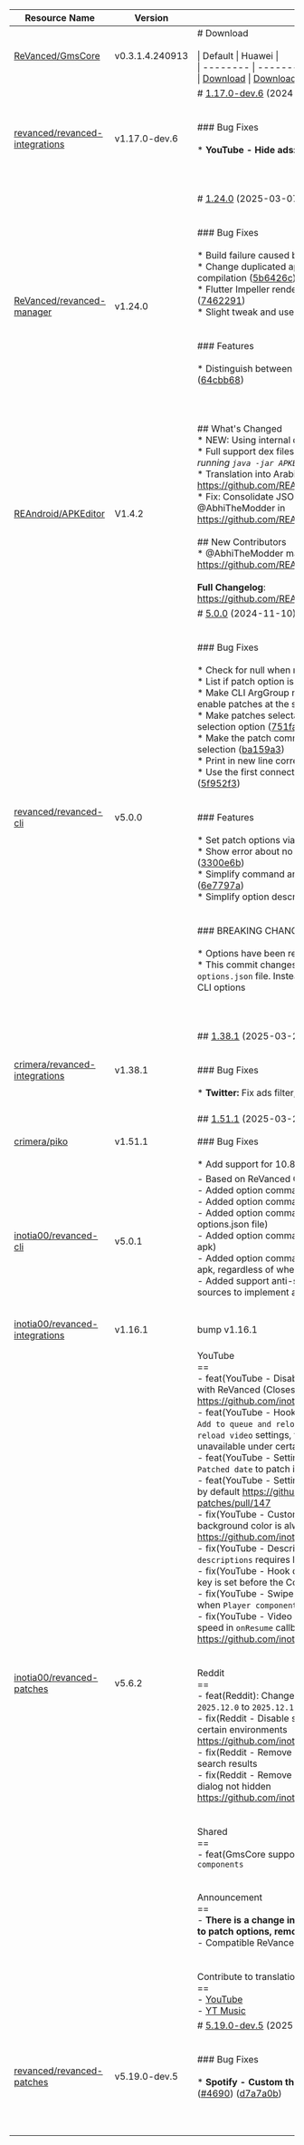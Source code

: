 | Resource Name | Version | Changelog | Published On | Build By|
|---------------|---------|-----------|--------------|---------|
| [ReVanced/GmsCore](https://github.com/ReVanced/GmsCore/releases/tag/v0.3.1.4.240913) | v0.3.1.4.240913 | # Download<br><br>\| Default \| Huawei \|<br>\| -------- \| -------- \|<br>\| [Download](https://github.com/ReVanced/GmsCore/releases/download/v0.3.1.4.240913/app.revanced.android.gms-240913008-signed.apk) \|  [Download](https://github.com/ReVanced/GmsCore/releases/download/v0.3.1.4.240913/app.revanced.android.gms-240913008-hw-signed.apk) \|<br> | 2024-04-05T02:37:11Z | [Docker-py-revanced](https://github.com/nikhilbadyal/docker-py-revanced) |
| [revanced/revanced-integrations](https://github.com/ReVanced/revanced-integrations/releases/tag/v1.17.0-dev.6) | v1.17.0-dev.6 | # [1.17.0-dev.6](https://github.com/ReVanced/revanced-integrations/compare/v1.17.0-dev.5...v1.17.0-dev.6) (2024-10-24)<br><br><br>### Bug Fixes<br><br>* **YouTube - Hide ads:** Hide new type of ad ([b94d2da](https://github.com/ReVanced/revanced-integrations/commit/b94d2da0b2ef54e8b5e29eefb45c6a58a852cdb2))<br><br><br><br> | 2024-10-24T12:54:42Z | [Docker-py-revanced](https://github.com/nikhilbadyal/docker-py-revanced) |
| [ReVanced/revanced-manager](https://github.com/ReVanced/revanced-manager/releases/tag/v1.24.0) | v1.24.0 | # [1.24.0](https://github.com/ReVanced/revanced-manager/compare/v1.23.3...v1.24.0) (2025-03-07)<br><br><br>### Bug Fixes<br><br>* Build failure caused by Internal R8 NPE on field "b" ([08a9d2a](https://github.com/ReVanced/revanced-manager/commit/08a9d2a64ff24e431578dc80b0d0e0c25327bb8a))<br>* Change duplicated app suffix and allow profile variant compilation ([5b6426c](https://github.com/ReVanced/revanced-manager/commit/5b6426c4531d04ed15ec426321b05087818ef30c))<br>* Flutter Impeller renderer causing artifacts on rare occasions ([7462291](https://github.com/ReVanced/revanced-manager/commit/746229120c5c364856bcfc1c507e0137e98481a2))<br>* Slight tweak and use Flutter suggested config ([4b7b05a](https://github.com/ReVanced/revanced-manager/commit/4b7b05ac0f822c2599c722a065191149121e79ec))<br><br><br>### Features<br><br>* Distinguish between release, debug, and profile variants ([64cbb68](https://github.com/ReVanced/revanced-manager/commit/64cbb68344886bfcc8c41bbffb86d9d0cc51fa74))<br><br><br><br> | 2025-03-07T17:53:27Z | [Docker-py-revanced](https://github.com/nikhilbadyal/docker-py-revanced) |
| [REAndroid/APKEditor](https://github.com/REAndroid/APKEditor/releases/tag/V1.4.2) | V1.4.2 | ## What's Changed<br>* NEW: Using internal dex library.<br>* Full support dex files upto version 042 (_for more see help by running `java -jar APKEditor.jar d -h`_ ).<br>* Translation into Arabic by @Kirlif in https://github.com/REAndroid/APKEditor/pull/142<br>* Fix: Consolidate JSON Info output into a single object by @AbhiTheModder in https://github.com/REAndroid/APKEditor/pull/149<br><br>## New Contributors<br>* @AbhiTheModder made their first contribution in https://github.com/REAndroid/APKEditor/pull/149<br><br>**Full Changelog**: https://github.com/REAndroid/APKEditor/compare/V1.4.1...V1.4.2 | 2025-01-21T20:16:10Z | [Docker-py-revanced](https://github.com/nikhilbadyal/docker-py-revanced) |
| [revanced/revanced-cli](https://github.com/ReVanced/revanced-cli/releases/tag/v5.0.0) | v5.0.0 | # [5.0.0](https://github.com/ReVanced/revanced-cli/compare/v4.6.0...v5.0.0) (2024-11-10)<br><br><br>### Bug Fixes<br><br>* Check for null when no device serial was specified ([1da8ae9](https://github.com/ReVanced/revanced-cli/commit/1da8ae9e46000dd3c4eecd793c559e75012cf535))<br>* List if patch option is required ([#346](https://github.com/ReVanced/revanced-cli/issues/346)) ([98ff0c3](https://github.com/ReVanced/revanced-cli/commit/98ff0c34fa71c3b3ecd96157d45a30ee2b8979c6))<br>* Make CLI ArgGroup non-exclusive to be able to disable and enable patches at the same time ([1bb0d13](https://github.com/ReVanced/revanced-cli/commit/1bb0d13726fd5790c59cb6d28df3618c7606710d))<br>* Make patches selectable by using a mutable collection for the selection option ([751fa1d](https://github.com/ReVanced/revanced-cli/commit/751fa1d889f40c51b291116029fd84f2b051f2f0))<br>* Make the patch command work without specifying any selection ([ba159a3](https://github.com/ReVanced/revanced-cli/commit/ba159a35a9a99d18a4c1e04128b08ae336a49b3e))<br>* Print in new line correctly ([c2dc9d7](https://github.com/ReVanced/revanced-cli/commit/c2dc9d76be33c98284741e23c406500483c47753))<br>* Use the first connected device when no ADB device is specified ([5f952f3](https://github.com/ReVanced/revanced-cli/commit/5f952f35f5cb388b6509b2b4d905b8143ebc7996))<br><br><br>### Features<br><br>* Set patch options via CLI ([#336](https://github.com/ReVanced/revanced-cli/issues/336)) ([2300243](https://github.com/ReVanced/revanced-cli/commit/23002434b2d51c2a3b30b33dd0526261432d90ce))<br>* Show error about no installation device found at the beginning ([3300e6b](https://github.com/ReVanced/revanced-cli/commit/3300e6b4333ed1c4e6785cb82eca9016fc6d4a20))<br>* Simplify command and option names and descriptions ([#338](https://github.com/ReVanced/revanced-cli/issues/338)) ([6e7797a](https://github.com/ReVanced/revanced-cli/commit/6e7797a3f0525a8f48af7182157da0d045600ac2))<br>* Simplify option descriptions ([45c998b](https://github.com/ReVanced/revanced-cli/commit/45c998b335b65ac233fece8b804dc7410142691c))<br><br><br>### BREAKING CHANGES<br><br>* Options have been renamed.<br>* This commit changes various CLI options and removes the `options.json` file. Instead, patch options can now be passed via CLI options<br><br><br><br> | 2024-11-10T14:58:04Z | [Docker-py-revanced](https://github.com/nikhilbadyal/docker-py-revanced) |
| [crimera/revanced-integrations](https://github.com/crimera/revanced-integrations/releases/tag/v1.38.1) | v1.38.1 | ## [1.38.1](https://github.com/crimera/revanced-integrations/compare/v1.38.0...v1.38.1) (2025-03-25)<br><br><br>### Bug Fixes<br><br>* **Twitter:** Fix ads filter, for replies ([8a5c608](https://github.com/crimera/revanced-integrations/commit/8a5c60878f35b2cd9c0a17d32f01ee97ce40d73a))<br><br> | 2025-03-25T04:49:51Z | [Docker-py-revanced](https://github.com/nikhilbadyal/docker-py-revanced) |
| [crimera/piko](https://github.com/crimera/piko/releases/tag/v1.51.1) | v1.51.1 | ## [1.51.1](https://github.com/crimera/piko/compare/v1.51.0...v1.51.1) (2025-03-26)<br><br>### Bug Fixes<br><br>* Add support for 10.83.0 releases ([9344d52](https://github.com/crimera/piko/commit/9344d527d1ec5e0fd812bd835c45304a6619df95))<br> | 2025-03-26T01:08:47Z | [Docker-py-revanced](https://github.com/nikhilbadyal/docker-py-revanced) |
| [inotia00/revanced-cli](https://github.com/inotia00/revanced-cli/releases/tag/v5.0.1) | v5.0.1 | - Based on ReVanced Cli [5.0.0](https://github.com/ReVanced/revanced-cli/tree/v5.0.0)<br>- Added option command `options` (`options.json` file generator)<br>- Added option command `patches` (`patches.json` file generator)<br>- Added option command `--legacy-options` (set patch option via options.json file)<br>- Added option command `--rip-libs` (remove native libs from apk)<br>- Added option command `--unsigned` (disable signing of the final apk, regardless of whether it is mounted or not)<br>- Added support anti-split (merged some [REAndroid/ARSCLib](https://github.com/REAndroid/ARSCLib) sources to implement anti-split)<br><br> | 2024-12-08T09:50:42Z | [Docker-py-revanced](https://github.com/nikhilbadyal/docker-py-revanced) |
| [inotia00/revanced-integrations](https://github.com/inotia00/revanced-integrations/releases/tag/v1.16.1) | v1.16.1 | bump v1.16.1 | 2024-11-08T13:43:58Z | [Docker-py-revanced](https://github.com/nikhilbadyal/docker-py-revanced) |
| [inotia00/revanced-patches](https://github.com/inotia00/revanced-patches/releases/tag/v5.6.2) | v5.6.2 | YouTube<br>==<br>- feat(YouTube - Disable resuming Shorts on startup): Match with ReVanced (Closes https://github.com/inotia00/ReVanced_Extended/issues/2903)<br>- feat(YouTube - Hook download actions, Overlay buttons): Add `Add to queue and reload video` and `Remove from queue and reload video` settings, fixed a bug where the queue was unavailable under certain conditions<br>- feat(YouTube - Settings): Add `App name`, `App version` and `Patched date` to patch information<br>- feat(YouTube - Settings): Place RVX settings at top of settings by default https://github.com/inotia00/revanced-patches/pull/147<br>- fix(YouTube - Custom branding icon): Splash animation background color is always white https://github.com/inotia00/ReVanced_Extended/issues/2892<br>- fix(YouTube - Description components): `Expand video descriptions` requires longer wait time<br>- fix(YouTube - Hook download actions, Overlay buttons): Auth key is set before the Context is initialized<br>- fix(YouTube - Swipe controls): Patch fails on YouTube 19.43.41 when `Player components` patch is included<br>- fix(YouTube - Video playback): Overridden to default playback speed in `onResume` callback https://github.com/inotia00/ReVanced_Extended/issues/2896<br><br><br>Reddit<br>==<br>- feat(Reddit): Change the latest supported version from `2025.12.0` to `2025.12.1`<br>- fix(Reddit - Disable screenshot popup): Patch does not work in certain environments https://github.com/inotia00/ReVanced_Extended/issues/2891<br>- fix(Reddit - Remove subreddit dialog): Can't open post from search results<br>- fix(Reddit - Remove subreddit dialog): New type of NSFW dialog not hidden https://github.com/inotia00/ReVanced_Extended/issues/2895<br><br><br>Shared<br>==<br>- feat(GmsCore support): Add patch option `Patch all manifest components`<br><br><br>Announcement<br>==<br>- **There is a change in `options.json`. If you see warnings related to patch options, remove the `options.json` file or `Patch options`.**<br>- Compatible ReVanced Manager: [RVX Manager v1.23.5 (fork)](https://github.com/inotia00/revanced-manager/releases/tag/v1.23.5).<br><br><br>Contribute to translation<br>==<br>- [YouTube](https://crowdin.com/project/revancedextended)<br>- [YT Music](https://crowdin.com/project/revancedmusicextended) | 2025-04-03T01:24:56Z | [Docker-py-revanced](https://github.com/nikhilbadyal/docker-py-revanced) |
| [revanced/revanced-patches](https://github.com/ReVanced/revanced-patches/releases/tag/v5.19.0-dev.5) | v5.19.0-dev.5 | # [5.19.0-dev.5](https://github.com/ReVanced/revanced-patches/compare/v5.19.0-dev.4...v5.19.0-dev.5) (2025-04-02)<br><br><br>### Bug Fixes<br><br>* **Spotify - Custom theme:** Override more color resources ([#4690](https://github.com/ReVanced/revanced-patches/issues/4690)) ([d7a7a0b](https://github.com/ReVanced/revanced-patches/commit/d7a7a0b982dbafa181b04f984a5f7618fb067c2a))<br><br><br><br> | 2025-04-02T17:19:24Z | [Docker-py-revanced](https://github.com/nikhilbadyal/docker-py-revanced) |